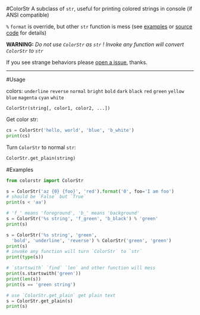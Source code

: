 #ColorStr
A subclass of `str`, useful for printing colored
strings in console (if ANSI compatible)  

`%` `format` is override, but other `str` function is mess (see [examples](#Examples) or [source code](https://github.com/loggerhead/ColorStr/blob/master/colorstr.py) for details)  

__WARNING:__ _Do not use `ColorStr` as `str` ! Invoke any function will convert `ColorStr` to `str`_  

If you see strange behaviors please [open a issue](https://github.com/loggerhead/ColorStr/issues), thanks.  
- - - - -

#Usage

colors: `underline` `reverse` `normal` `bright` `bold` `dark` `black` `red` `green` `yellow` `blue` `magenta` `cyan` `white`
    
    ColorStr(string[, color1, color2, ...])
    
Get color str:    

```python
cs = ColorStr('hello, world', 'blue', 'b_white')
print(cs)
```

Turn `ColorStr` to normal `str`:

```python
ColorStr.get_plain(string)
```

#Examples

```python
from colorstr import ColorStr

s = ColorStr('az {0} {foo}', 'red').format('0', foo='I am foo')
# should be `False` but `True`
print(s < 'aa')

# 'f_' means 'foreground', 'b_' means 'background'
s = ColorStr('%s string', 'f_green', 'b_black') % 'green'
print(s)

s = ColorStr('%s string', 'green',
  'bold', 'underline', 'reverse') % ColorStr('green', 'green')
print(s)
# invoke any function will turn `ColorStr` to `str`
print(type(s))

# `startswith` `find` `len` and other function will mess
print(s.startswith('green'))
print(len(s))
print(s == 'green string')

# use `ColorStr.get_plain` get plain text
s = ColorStr.get_plain(s)
print(s)
```
